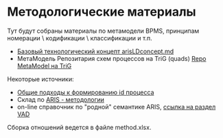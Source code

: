 # Методологические материалы
Тут будут собраны материалы по метамодели BPMS, принципам номерации \ кодификации \ классификации и т.п.
- [Базовый технологический концепт arisLDconcept.md](https://github.com/bpmbpm/doc/blob/main/Project/SemanticBPM/method/arisLDconcept.md)
- МетаМодель Репозитария схем процессов на TriG (quads) [Repo MetaModel на TriG](https://github.com/bpmbpm/SemanticBPM/wiki/%D0%9C%D0%B5%D1%82%D0%B0%D0%BC%D0%BE%D0%B4%D0%B5%D0%BB%D1%8C-%D0%BF%D1%80%D0%BE%D1%86%D0%B5%D1%81%D1%81%D0%BE%D0%B2)

Некоторые источники:
- [Общие подходы к формированию id процесса](https://github.com/bpmbpm/SemanticBPM/blob/main/docs/drawio/principles.md#%D0%BE%D0%B1%D1%89%D0%B8%D0%B5-%D0%BF%D0%BE%D0%B4%D1%85%D0%BE%D0%B4%D1%8B-%D0%BA-%D1%84%D0%BE%D1%80%D0%BC%D0%B8%D1%80%D0%BE%D0%B2%D0%B0%D0%BD%D0%B8%D1%8E-id-%D0%BF%D1%80%D0%BE%D1%86%D0%B5%D1%81%D1%81%D0%B0-1)
- Склад по [ARIS - методологии](https://github.com/bpmbpm/doc?tab=readme-ov-file#base)
- on-line справочник по "родной" семантике ARIS, [ссылка на раздел VAD](https://docs.aris.com/10.0.27.0/yay-method-reference/en/#/home/494393/en/1)

Сборка отношений ведется в файле method.xlsx. 
